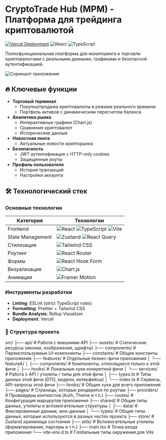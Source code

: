 # CryptoTrade Hub (MPM) - Платформа для трейдинга криптовалютой

[![Vercel Deployment](https://img.shields.io/badge/deployed_on-vercel-black?logo=vercel)](https://cryptotrade-hub.vercel.app)
![React](https://img.shields.io/badge/react-19.1.0-blue?logo=react)
![TypeScript](https://img.shields.io/badge/typescript-5.8.3-blue?logo=typescript)

Полнофункциональная платформа для мониторинга и торговли криптовалютами с реальными данными, графиками и безопасной аутентификацией.

![Скриншот приложения](https://via.placeholder.com/800x400?text=CryptoTrade+Screenshot) <!-- Замените на реальный скриншот -->

## 🔥 Ключевые функции

- **Торговый терминал**
  - Покупка/продажа криптовалюты в режиме реального времени
  - Портфель активов с динамическим пересчетом баланса
- **Аналитика рынка**
  - Интерактивные графики (Chart.js)
  - Сравнение криптовалют
  - Исторические данные
- **Новостная лента**
  - Актуальные новости крипторынка
- **Безопасность**
  - JWT аутентификация с HTTP-only cookies
  - Защищенные роуты
- **Профиль пользователя**
  - История транзакций
  - Настройки аккаунта

## 🛠 Технологический стек

### Основные технологии
| Категория       | Технологии                                                                 |
|-----------------|----------------------------------------------------------------------------|
| Frontend        | ![React](https://img.shields.io/badge/React-19.1.0-61DAFB?logo=react) ![TypeScript](https://img.shields.io/badge/TypeScript-5.8.3-3178C6?logo=typescript) ![Vite](https://img.shields.io/badge/Vite-7.0.0-B73BFE?logo=vite) |
| State Management| ![Zustand](https://img.shields.io/badge/Zustand-5.0.6-764ABC) ![React Query](https://img.shields.io/badge/React_Query-5.81.5-FF4154?logo=reactquery) |
| Стилизация      | ![Tailwind CSS](https://img.shields.io/badge/Tailwind_CSS-4.1.11-06B6D4?logo=tailwindcss) |
| Роутинг         | ![React Router](https://img.shields.io/badge/React_Router-7.6.3-CA4245?logo=reactrouter) |
| Формы           | ![React Hook Form](https://img.shields.io/badge/React_Hook_Form-7.59.0-EC5990) |
| Визуализация    | ![Chart.js](https://img.shields.io/badge/Chart.js-4.5.0-FF6384?logo=chartdotjs) |
| Анимация        | ![Framer Motion](https://img.shields.io/badge/Framer_Motion-12.19.2-0055FF?logo=framer) |

### Инструменты разработки
- **Linting**: ESLint (strict TypeScript rules)
- **Formatting**: Prettier + Tailwind CSS
- **Bundle Analysis**: Rollup Visualizer
- **Deployment**: Vercel

### 📂 Структура проекта
src/
├── api/             # Работа с внешними API
├── assets/          # Статические ресурсы (иконки, изображения, шрифты)
├── components/      # Переиспользуемые UI-компоненты
├── constants/       # Общие константы приложения
├── features/        # Отдельные бизнес-фичи приложения
│   └── featureA/
│       ├── components/   # Компоненты, относящиеся только к этой фиче
│       ├── hooks/        # Локальные хуки конкретной фичи
│       └── services/     # Работа с API / утилиты / типы для этой фичи
│           ├── types.ts  # Типы данных этой фичи (DTO, модели, интерфейсы)
│           └── index.ts  # Сервисы, API-запросы этой фичи
├── hooks/           # Общие хуки для всего приложения
├── pages/           # Страницы, которые рендерятся по роутам
├── providers/       # Провайдеры контекстов (Auth, Theme и т.п.)
├── routes/          # Конфигурация маршрутов приложения
├── shared/          # Общие типы данных, утилиты и вспомогательные структуры
│   ├── data/        # Фиксированные данные, мок-данные
│   └── types/       # Общие типы данных, которые используются в разных частях проекта
├── store/           # Zustand хранилища состояния
├── utils/           # Вспомогательные утилиты (форматирование, парсеры и т.п.)
├── main.tsx         # Точка входа приложения
└── vite-env.d.ts    # Глобальные типы окружения для Vite
